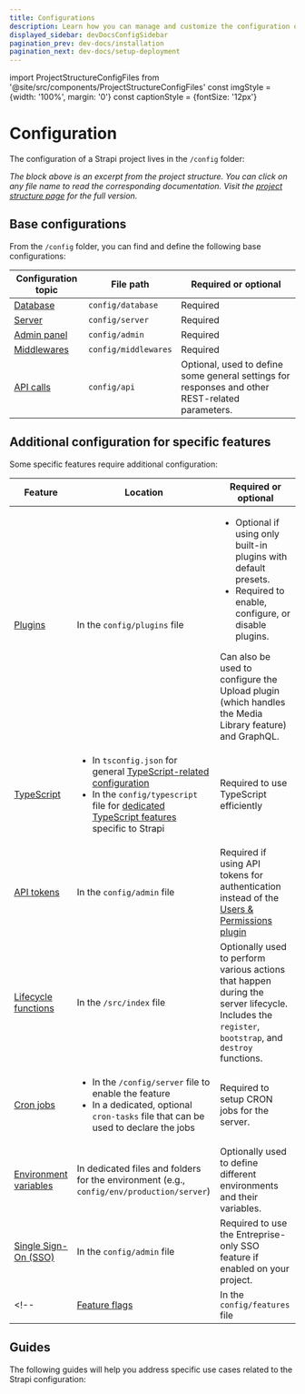 ```yaml
---
title: Configurations
description: Learn how you can manage and customize the configuration of your Strapi application.
displayed_sidebar: devDocsConfigSidebar
pagination_prev: dev-docs/installation
pagination_next: dev-docs/setup-deployment
---
```


import ProjectStructureConfigFiles from '@site/src/components/ProjectStructureConfigFiles'
const imgStyle = {width: '100%', margin: '0'}
const captionStyle = {fontSize: '12px'}

# Configuration

The configuration of a Strapi project lives in the `/config` folder:

<ProjectStructureConfigFiles />

<em style={captionStyle}>The block above is an excerpt from the project structure. You can click on any file name to read the corresponding documentation. Visit the <a href="/dev-docs/project-structure">project structure page</a> for the full version.</em>

## Base configurations

From the `/config` folder, you can find and define the following base configurations:

| Configuration topic | File path | Required or optional |
|-----|----|----|
| [Database](/dev-docs/configurations/database) | `config/database` | Required |
| [Server](/dev-docs/configurations/server) | `config/server` | Required
| [Admin panel](/dev-docs/configurations/admin-panel) | `config/admin` | Required |
| [Middlewares](/dev-docs/configurations/middlewares) | `config/middlewares` | Required |
| [API calls](/dev-docs/configurations/api) | `config/api` | Optional, used to define some general settings for responses and other REST-related parameters. |

## Additional configuration for specific features

Some specific features require additional configuration:

| Feature | Location | Required or optional |
|---------|------|------|
| [Plugins](/dev-docs/configurations/plugins) | In the `config/plugins` file | <ul><li>Optional if using only built-in plugins with default presets.</li><li>Required to enable, configure, or disable plugins.</li></ul>Can also be used to configure the Upload plugin (which handles the Media Library feature) and GraphQL. |
| [TypeScript](/dev-docs/configurations/typescript) | <ul><li>In `tsconfig.json` for general [TypeScript-related configuration](/dev-docs/configurations/typescript#project-structure-and-typescript-specific-configuration-files)</li><li>In the `config/typescript` file for [dedicated TypeScript features](/dev-docs/configurations/typescript#strapi-specific-configuration-for-typescript) specific to Strapi</li></ul> | Required to use TypeScript efficiently |
| [API tokens](/dev-docs/configurations/api-tokens) | In the `config/admin` file | Required if using API tokens for authentication instead of the [Users & Permissions plugin](/dev-docs/plugins/users-permissions) |
| [Lifecycle functions](/dev-docs/configurations/functions) | In the `/src/index` file | Optionally used to perform various actions that happen during the server lifecycle. Includes the `register`, `bootstrap`, and `destroy` functions. |
| [Cron jobs](/dev-docs/configurations/cron) | <ul><li>In the `/config/server` file to enable the feature</li><li>In a dedicated, optional `cron-tasks` file that can be used to declare the jobs</li></ul> | Required to setup CRON jobs for the server. |
| [Environment variables](/dev-docs/configurations/environment) | In dedicated files and folders for the environment (e.g., `config/env/production/server`) | Optionally used to define different environments and their variables. |
| [Single Sign-On (SSO)](/dev-docs/configurations/sso) <EnterpriseBadge /> | In the `config/admin` file | Required to use the Entreprise-only SSO feature if enabled on your project. |
<!-- | [Feature flags](/dev-docs/configurations/features) | In the `config/features` file | Optional for a typical, stable Strapi application.<br/>Only required to enable [future flags](/dev-docs/configurations/features).| -->

## Guides

The following guides will help you address specific use cases related to the Strapi configuration:

<CustomDocCard small title="How to create custom conditions for Role-Based Access Control (RBAC)" link="/dev-docs/configurations/rbac" />

<CustomDocCard small title="How to use public assets" link="/dev-docs/configurations/public-assets" />

<CustomDocCard small title="How to access configuration values from the code" link="/dev-docs/configurations/guides/access-configuration-values" />

<CustomDocCard small title="How to access and cast environment variables" link="/dev-docs/configurations/guides/access-cast-environment-variables" />
